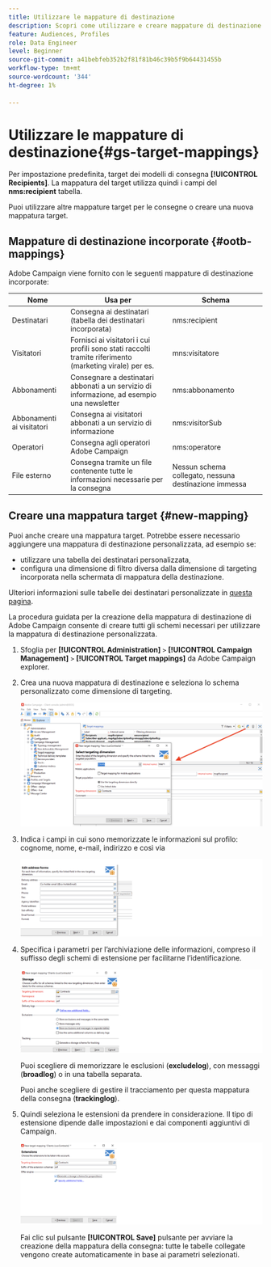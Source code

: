 ```yaml
---
title: Utilizzare le mappature di destinazione
description: Scopri come utilizzare e creare mappature di destinazione
feature: Audiences, Profiles
role: Data Engineer
level: Beginner
source-git-commit: a41bebfeb352b2f81f81b46c39b5f9b64431455b
workflow-type: tm+mt
source-wordcount: '344'
ht-degree: 1%

---
```


# Utilizzare le mappature di destinazione{#gs-target-mappings}

Per impostazione predefinita, target dei modelli di consegna **[!UICONTROL Recipients]**. La mappatura del target utilizza quindi i campi del **nms:recipient** tabella.

Puoi utilizzare altre mappature target per le consegne o creare una nuova mappatura target.

## Mappature di destinazione incorporate {#ootb-mappings}

Adobe Campaign viene fornito con le seguenti mappature di destinazione incorporate:

| Nome | Usa per | Schema |
|---|---|---|
| Destinatari | Consegna ai destinatari (tabella dei destinatari incorporata) | nms:recipient |
| Visitatori | Fornisci ai visitatori i cui profili sono stati raccolti tramite riferimento (marketing virale) per es. | mns:visitatore |
| Abbonamenti | Consegnare a destinatari abbonati a un servizio di informazione, ad esempio una newsletter | nms:abbonamento |
| Abbonamenti ai visitatori | Consegna ai visitatori abbonati a un servizio di informazione | nms:visitorSub |
| Operatori | Consegna agli operatori Adobe Campaign | nms:operatore |
| File esterno | Consegna tramite un file contenente tutte le informazioni necessarie per la consegna | Nessun schema collegato, nessuna destinazione immessa |

## Creare una mappatura target {#new-mapping}

Puoi anche creare una mappatura target. Potrebbe essere necessario aggiungere una mappatura di destinazione personalizzata, ad esempio se:

* utilizzare una tabella dei destinatari personalizzata,
* configura una dimensione di filtro diversa dalla dimensione di targeting incorporata nella schermata di mappatura della destinazione.

Ulteriori informazioni sulle tabelle dei destinatari personalizzate in [questa pagina](../dev/custom-recipient.md).

La procedura guidata per la creazione della mappatura di destinazione di Adobe Campaign consente di creare tutti gli schemi necessari per utilizzare la mappatura di destinazione personalizzata.

1. Sfoglia per **[!UICONTROL Administration]** `>` **[!UICONTROL Campaign Management]** `>` **[!UICONTROL Target mappings]** da Adobe Campaign explorer.

1. Crea una nuova mappatura di destinazione e seleziona lo schema personalizzato come dimensione di targeting.

   ![](assets/new-target-mapping.png)


1. Indica i campi in cui sono memorizzate le informazioni sul profilo: cognome, nome, e-mail, indirizzo e così via

   ![](assets/wf_new_mapping_define_join.png)

1. Specifica i parametri per l’archiviazione delle informazioni, compreso il suffisso degli schemi di estensione per facilitarne l’identificazione.

   ![](assets/wf_new_mapping_define_names.png)

   Puoi scegliere di memorizzare le esclusioni (**excludelog**), con messaggi (**broadlog**) o in una tabella separata.

   Puoi anche scegliere di gestire il tracciamento per questa mappatura della consegna (**trackinglog**).

1. Quindi seleziona le estensioni da prendere in considerazione. Il tipo di estensione dipende dalle impostazioni e dai componenti aggiuntivi di Campaign.

   ![](assets/wf_new_mapping_define_extensions.png)

   Fai clic sul pulsante **[!UICONTROL Save]** pulsante per avviare la creazione della mappatura della consegna: tutte le tabelle collegate vengono create automaticamente in base ai parametri selezionati.

